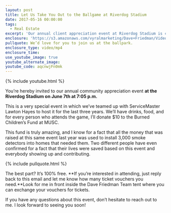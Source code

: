 ```yaml
---
layout: post
title: Let Us Take You Out to the Ballgame at Riverdog Stadium
date: 2017-05-16 00:00:00
tags:
  - Real Estate
excerpt: 'Our annual client appreciation event at Riverdog Stadium is coming up, and you’re officially invited.'
enclosure: 'https://s3.amazonaws.com/vyralmarketing/Dave+Friedman/Videos/2017/Let+Us+Take+You+Out+to+the+Ballgame+at+Riverdog+Stadium+-+Charleston+%2526+Mt.+Pleasant+Agent.mp4'
pullquote: We’d love for you to join us at the ballpark.
enclosure_type: video/mp4
enclosure_time:
use_youtube_image: true
youtube_alternate_image:
youtube_code: aqcnwjFn0mk
---
```



{% include youtube.html %}

You’re hereby invited to our annual community appreciation event **at the Riverdog Stadium on June 7th at 7:05 p.m.**&nbsp;

This is a very special event in which we’ve teamed up with ServiceMaster Lawton Hayes to host it for the last three years. We’ll have drinks, food, and for every person who attends the game, I’ll donate $10 to the Burned Children’s Fund at MUSC.&nbsp;

This fund is truly amazing, and I know for a fact that all the money that was raised at this same event last year was used to install 3,000 smoke detectors into homes that needed them. Two different people have even confirmed for a fact that their lives were saved based on this event and everybody showing up and contributing.&nbsp;

{% include pullquote.html %}

The best part? It’s 100% free. **If you’re interested in attending, just reply back to this email and let me know how many ticket vouchers you need.**Look for me in front inside the Dave Friedman Team tent where you can exchange your vouchers for tickets.&nbsp;

If you have any questions about this event, don’t hesitate to reach out to me. I look forward to seeing you soon!